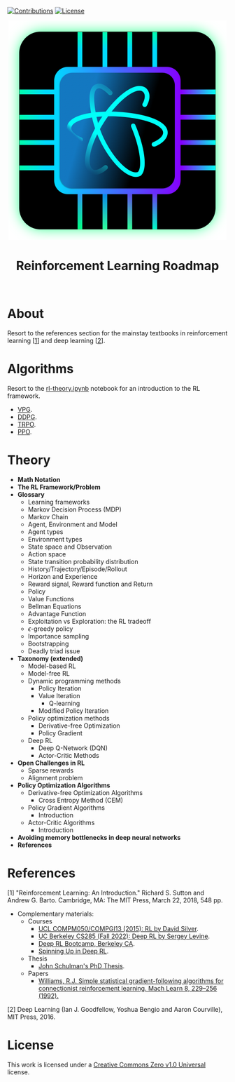 <!-- Badges: -->
[![Contributions](https://img.shields.io/badge/contributions-welcome-orange?style=flat-square)](https://github.com/qucai-lab/rl-roadmap/pulls)
[![License](https://img.shields.io/github/license/QuCAI-Lab/rl-roadmap.svg?logo=CreativeCommons&style=flat-square)](https://github.com/qucai-lab/rl-roadmap/blob/main/LICENSE.md)

<!-- Logo: -->
<div align="center">
  <a href="https://qucai-lab.github.io/">
    <img src="https://github.com/qucai-lab/qucai-lab.github.io/blob/main/assets/QuCAI-Lab.png" height="500" width="500" alt="Logo">
  </a>
</div>

<!-- Title: -->
<div align="center">
  <h1><b> Reinforcement Learning Roadmap </b></h1>
</div>
<br>

<!-- ################################################################################################################################################ -->

# About

Resort to the references section for the mainstay textbooks in reinforcement learning \[[1](#1)] and deep learning \[[2](#2)].

<!-- ################################################################################################################################################ -->

# Algorithms

Resort to the [rl-theory.ipynb](/theory/rl-theory.ipynb) notebook for an introduction to the RL framework.

- [VPG](algorithms/vpg/vpg.ipynb).
- [DDPG](algorithms/ddpg/ddpg.ipynb).
- [TRPO](algorithms/trpo/trpo.ipynb).
- [PPO](algorithms/ppo/ppo.ipynb).

<!-- ################################################################################################################################################ -->

# Theory

- **Math Notation**
- **The RL Framework/Problem**
- **Glossary**
    - Learning frameworks
    - Markov Decision Process (MDP)
    - Markov Chain
    - Agent, Environment and Model
    - Agent types
    - Environment types
    - State space and Observation
    - Action space
    - State transition probability distribution
    - History/Trajectory/Episode/Rollout
    - Horizon and Experience
    - Reward signal, Reward function and Return
    - Policy
    - Value Functions
    - Bellman Equations
    - Advantage Function
    - Exploitation vs Exploration: the RL tradeoff
    - $\epsilon$-greedy policy
    - Importance sampling
    - Bootstrapping
    - Deadly triad issue
- **Taxonomy (extended)**
    - Model-based RL
    - Model-free RL
    - Dynamic programming methods
        - Policy Iteration
        - Value Iteration
            - Q-learning
        - Modified Policy Iteration
    - Policy optimization methods
        - Derivative-free Optimization
        - Policy Gradient
    - Deep RL
        - Deep Q-Network (DQN)
        - Actor-Critic Methods
- **Open Challenges in RL**
    - Sparse rewards
    - Alignment problem
- **Policy Optimization Algorithms**
    - Derivative-free Optimization Algorithms
        - Cross Entropy Method (CEM)
    - Policy Gradient Algorithms
        - Introduction
    - Actor-Critic Algorithms
        - Introduction
- **Avoiding memory bottlenecks in deep neural networks**
- **References**

<!-- ################################################################################################################################################ -->

# References 

<a name="1"></a> \[1] "Reinforcement Learning: An Introduction." Richard S. Sutton and Andrew G. Barto. Cambridge, MA: The MIT Press, March 22, 2018, 548 pp.
    
- Complementary materials: 
    - Courses
        - [UCL COMPM050/COMPGI13 (2015): RL by David Silver](https://www.davidsilver.uk/teaching/).
        - [UC Berkeley CS285 (Fall 2022): Deep RL by Sergey Levine](http://rail.eecs.berkeley.edu/deeprlcourse/).
        - [Deep RL Bootcamp, Berkeley CA](https://sites.google.com/view/deep-rl-bootcamp/lectures).
        - [Spinning Up in Deep RL](https://spinningup.openai.com/en/latest/).
    - Thesis
        - [John Schulman's PhD Thesis](https://www2.eecs.berkeley.edu/Pubs/TechRpts/2016/EECS-2016-217.html).
    - Papers
        - [Williams, R.J. Simple statistical gradient-following algorithms for connectionist reinforcement learning. Mach Learn 8, 229–256 (1992).](https://doi.org/10.1007/BF00992696)

<a name="2"></a> \[2] Deep Learning (Ian J. Goodfellow, Yoshua Bengio and Aaron Courville), MIT Press, 2016.

<!-- ################################################################################################################################################### -->

# License

This work is licensed under a [Creative Commons Zero v1.0 Universal](LICENSE.md) license.
